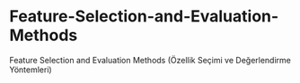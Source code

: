 # Feature-Selection-and-Evaluation-Methods
Feature Selection and Evaluation Methods (Özellik Seçimi ve Değerlendirme Yöntemleri)
